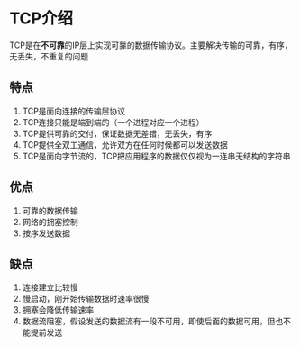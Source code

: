 # TCP介绍
TCP是在**不可靠**的IP层上实现可靠的数据传输协议。主要解决传输的可靠，有序，无丢失，不重复的问题

## 特点
1. TCP是面向连接的传输层协议
2. TCP连接只能是端到端的（一个进程对应一个进程）
3. TCP提供可靠的交付，保证数据无差错，无丢失，有序
4. TCP提供全双工通信，允许双方在任何时候都可以发送数据
5. TCP是面向字节流的，TCP把应用程序的数据仅仅视为一连串无结构的字符串

## 优点
1. 可靠的数据传输
2. 网络的拥塞控制
3. 按序发送数据

## 缺点
1. 连接建立比较慢 
2. 慢启动，刚开始传输数据时速率很慢 
3. 拥塞会降低传输速率
4. 数据流阻塞，假设发送的数据流有一段不可用，即使后面的数据可用，但也不能提前发送
